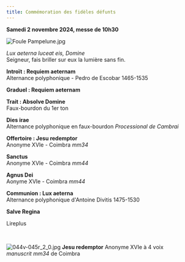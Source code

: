 ```yaml
---
title: Commémoration des fidèles défunts
---
```

**Samedi 2 novembre 2024, messe de 10h30**

![Foule Pampelune.jpg]({{site.baseurl}}/images/Foule%20Pampelune.jpg)

*Lux aeterna luceat eis, Domine*  
Seigneur, fais briller sur eux la lumière sans fin.

**Introït : Requiem aeternam**  
Alternance polyphonique - Pedro de Escobar 1465-1535

**Graduel : Requiem aeternam**

**Trait : Absolve Domine**  
Faux-bourdon du 1er ton

**Dies irae**  
Alternance polyphonique en faux-bourdon *Processional de Cambrai*

**Offertoire : Jesu redemptor**  
Anonyme XVIe - Coimbra *mm34*

**Sanctus**  
Anonyme XVIe - Coimbra *mm44*

**Agnus Dei**  
Aonyme XVIe - Coimbra *mm44*

**Communion : Lux aeterna**  
Alternance polyphonique d'Antoine Divitis 1475-1530

**Salve Regina**

Lireplus

&nbsp;

![044v-045r_2_0.jpg]({{site.baseurl}}/images/044v-045r_2_0.jpg)
**Jesu redemptor** Anonyme XVIe à 4 voix  
*manuscrit mm34* de Coimbra
